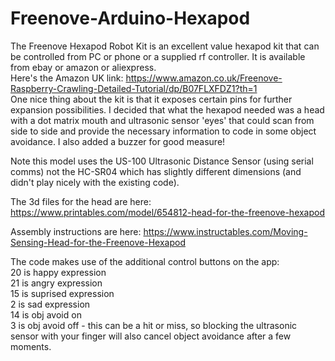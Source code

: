 # Freenove-Arduino-Hexapod

The Freenove Hexapod Robot Kit is an excellent value hexapod kit that can be controlled from PC or phone or a supplied rf controller. It is available from ebay or amazon or aliexpress.  
Here's the Amazon UK link: https://www.amazon.co.uk/Freenove-Raspberry-Crawling-Detailed-Tutorial/dp/B07FLXFDZ1?th=1  
One nice thing about the kit is that it exposes certain pins for further expansion possibilities. I decided that what the hexapod needed was a head with a dot matrix mouth and ultrasonic sensor 'eyes' that could scan from side to side and provide the necessary information to code in some object avoidance. I also added a buzzer for good measure!

Note this model uses the US-100 Ultrasonic Distance Sensor (using serial comms) not the HC-SR04 which has slightly different dimensions (and didn't play nicely with the existing code).

The 3d files for the head are here: https://www.printables.com/model/654812-head-for-the-freenove-hexapod

Assembly instructions are here: https://www.instructables.com/Moving-Sensing-Head-for-the-Freenove-Hexapod

The code makes use of the additional control buttons on the app:  
20 is happy expression  
21 is angry expression  
15 is suprised expression  
2 is sad expression  
14 is obj avoid on  
3 is obj avoid off - this can be a hit or miss, so blocking the ultrasonic sensor with your finger will also cancel object avoidance after a few moments.  
